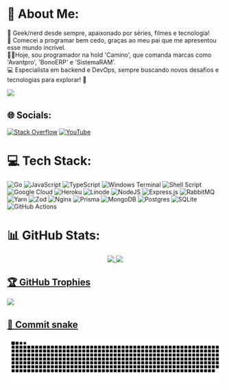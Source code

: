 # 💫 About Me:
👾 Geek/nerd desde sempre, apaixonado por séries, filmes e tecnologia! <br>🚀 Comecei a programar bem cedo, graças ao meu pai que me apresentou esse mundo incrível. <br>🧑‍💼Hoje, sou programador na hold 'Camino', que comanda marcas como 'Avantpro', 'BonoERP' e 'SistemaRAM'. <br>💻 Especialista em backend e DevOps, sempre buscando novos desafios e tecnologias para explorar! 🔧

[![](https://visitcount.itsvg.in/api?id=Carloslauriano&icon=3&color=0)](https://visitcount.itsvg.in)

## 🌐 Socials:
[![Stack Overflow](https://img.shields.io/badge/-Stackoverflow-FE7A16?logo=stack-overflow&logoColor=white)](https://stackoverflow.com/users/26322084) [![YouTube](https://img.shields.io/badge/YouTube-%23FF0000.svg?logo=YouTube&logoColor=white)](https://youtube.com/@UCzwib7EyZ_JGkULy4l8JX9A) 

# 💻 Tech Stack:
![Go](https://img.shields.io/badge/go-%2300ADD8.svg?style=for-the-badge&logo=go&logoColor=white) ![JavaScript](https://img.shields.io/badge/javascript-%23323330.svg?style=for-the-badge&logo=javascript&logoColor=%23F7DF1E) ![TypeScript](https://img.shields.io/badge/typescript-%23007ACC.svg?style=for-the-badge&logo=typescript&logoColor=white) ![Windows Terminal](https://img.shields.io/badge/Windows%20Terminal-%234D4D4D.svg?style=for-the-badge&logo=windows-terminal&logoColor=white) ![Shell Script](https://img.shields.io/badge/shell_script-%23121011.svg?style=for-the-badge&logo=gnu-bash&logoColor=white) ![Google Cloud](https://img.shields.io/badge/GoogleCloud-%234285F4.svg?style=for-the-badge&logo=google-cloud&logoColor=white) ![Heroku](https://img.shields.io/badge/heroku-%23430098.svg?style=for-the-badge&logo=heroku&logoColor=white) ![Linode](https://img.shields.io/badge/linode-00A95C?style=for-the-badge&logo=linode&logoColor=white) ![NodeJS](https://img.shields.io/badge/node.js-6DA55F?style=for-the-badge&logo=node.js&logoColor=white) ![Express.js](https://img.shields.io/badge/express.js-%23404d59.svg?style=for-the-badge&logo=express&logoColor=%2361DAFB) ![RabbitMQ](https://img.shields.io/badge/rabbitmq-FF6600?style=for-the-badge&logo=rabbitmq&logoColor=white) ![Yarn](https://img.shields.io/badge/yarn-%232C8EBB.svg?style=for-the-badge&logo=yarn&logoColor=white) ![Zod](https://img.shields.io/badge/zod-%233068b7.svg?style=for-the-badge&logo=zod&logoColor=white) ![Nginx](https://img.shields.io/badge/nginx-%23009639.svg?style=for-the-badge&logo=nginx&logoColor=white) ![Prisma](https://img.shields.io/badge/Prisma-3982CE?style=for-the-badge&logo=Prisma&logoColor=white) ![MongoDB](https://img.shields.io/badge/MongoDB-%234ea94b.svg?style=for-the-badge&logo=mongodb&logoColor=white) ![Postgres](https://img.shields.io/badge/postgres-%23316192.svg?style=for-the-badge&logo=postgresql&logoColor=white) ![SQLite](https://img.shields.io/badge/sqlite-%2307405e.svg?style=for-the-badge&logo=sqlite&logoColor=white) ![GitHub Actions](https://img.shields.io/badge/github%20actions-%232671E5.svg?style=for-the-badge&logo=githubactions&logoColor=white)

# 📊 GitHub Stats:
<div align="center">
  <a href="https://github.com/Carloslauriano">
  <img height="180em" src="https://github-readme-stats.vercel.app/api?username=Carloslauriano&no-frame=true&show_icons=true&theme=dracula&include_all_commits=true&count_private=true&_=1234"/>
  <img height="180em" src="https://github-readme-stats.vercel.app/api/top-langs/?username=anuraghazra&hide_progress=false&layout=compact&theme=dracula&langs_count=7&no-frame=true&_=5678"/>
</div>

## 🏆 GitHub Trophies
![](https://github-profile-trophy.vercel.app/?username=Carloslauriano&theme=dracula&no-frame=true&no-bg=false&margin-w=4&count_private=true)

## 🐍 Commit snake
<div align="center">
  <a href="https://github.com/Carloslauriano">
  <picture>
    <source media="(prefers-color-scheme: dark)" srcset="https://github.com/Carloslauriano/Carloslauriano/blob/output/github-snake-dark.svg" />
    <source media="(prefers-color-scheme: light)" srcset="https://github.com/Carloslauriano/Carloslauriano/blob/output/github-snake.svg" />
    <img alt="github-snake" src="github-snake.svg" />
  </picture>
</div>
  

